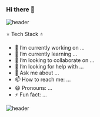 ### Hi there 👋
![header](https://capsule-render.vercel.app/api?type=wave&color=gradient&height=300&section=header&text=Ji%20Su%20Kim&fontSize=90)

:star: Tech Stack :star:

- 🔭 I’m currently working on ...
- 🌱 I’m currently learning ...
- 👯 I’m looking to collaborate on ...
- 🤔 I’m looking for help with ...
- 💬 Ask me about ...
- 📫 How to reach me: ...
- 😄 Pronouns: ...
- ⚡ Fun fact: ...

![header](https://capsule-render.vercel.app/api?type=wave&color=gradient&height=300&section=footer&fontSize=90)
